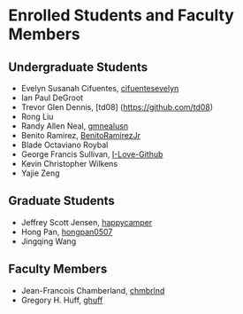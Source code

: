Enrolled Students and Faculty Members
=====================================


Undergraduate Students
----------------------

* Evelyn Susanah Cifuentes, [cifuentesevelyn](https://github.com/cifuentesevelyn)
* Ian Paul DeGroot
* Trevor Glen Dennis, [td08] (https://github.com/td08)
* Rong Liu
* Randy Allen Neal, [gmnealusn](https://github.com/gmnealusn)
* Benito Ramirez, [BenitoRamirezJr](https://github.com/BenitoRamirezJr)
* Blade Octaviano Roybal
* George Francis Sullivan, [I-Love-Github](https://github.com/I-Love-Github)
* Kevin Christopher Wilkens
* Yajie Zeng


Graduate Students
-----------------

* Jeffrey Scott Jensen, [happycamper](https://github.com/happycamper)
* Hong Pan, [hongpan0507](https://github.com/hongpan0507)
* Jingqing Wang


Faculty Members
---------------

* Jean-Francois Chamberland, [chmbrlnd](https://github.com/chmbrlnd)
* Gregory H. Huff, [ghuff](https://github.com/ghuff)

